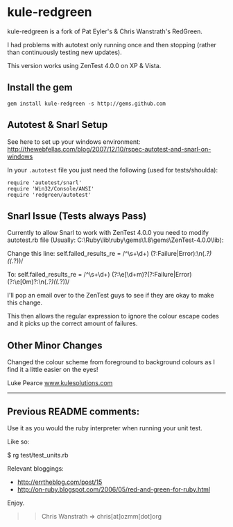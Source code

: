 # kule-redgreen

kule-redgreen is a fork of Pat Eyler's & Chris Wanstrath's RedGreen.

I had problems with autotest only running once and then stopping (rather than continuously testing new updates).

This version works using ZenTest 4.0.0 on XP & Vista.

## Install the gem

    gem install kule-redgreen -s http://gems.github.com

## Autotest & Snarl Setup

See here to set up your windows environment:
http://thewebfellas.com/blog/2007/12/10/rspec-autotest-and-snarl-on-windows

In your `.autotest` file you just need the following (used for tests/shoulda):

    require 'autotest/snarl'
    require 'Win32/Console/ANSI'
    require 'redgreen/autotest'

## Snarl Issue (Tests always Pass)

Currently to allow Snarl to work with ZenTest 4.0.0 you need to modify autotest.rb file (Usually: C:\Ruby\lib\ruby\gems\1.8\gems\ZenTest-4.0.0\lib\):

Change this line:
    self.failed_results_re = /^\s+\d+\) (?:Failure|Error):\n(.*?)\((.*?)\)/

To:
    self.failed_results_re = /^\s+\d+\) (?:\e\[\d+m)?(?:Failure|Error)(?:\e\[0m)?:\n(.*?)\((.*?)\)/

I'll pop an email over to the ZenTest guys to see if they are okay to make this change.

This then allows the regular expression to ignore the colour escape codes and it picks up the correct amount of failures.

## Other Minor Changes

Changed the colour scheme from foreground to background colours as I find it a little easier on the eyes!

Luke Pearce
www.kulesolutions.com

***

## Previous README comments:

Use it as you would the ruby interpreter when running your unit test.

Like so:

$ rg test/test_units.rb

Relevant bloggings:
- http://errtheblog.com/post/15
- http://on-ruby.blogspot.com/2006/05/red-and-green-for-ruby.html

Enjoy.

>> Chris Wanstrath
=> chris[at]ozmm[dot]org
